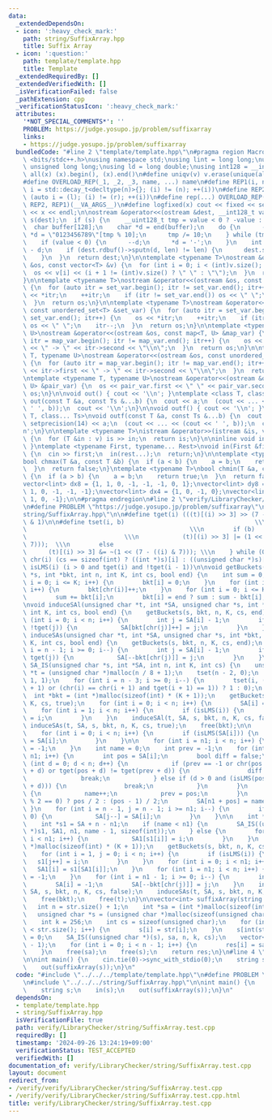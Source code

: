 ```yaml
---
data:
  _extendedDependsOn:
  - icon: ':heavy_check_mark:'
    path: string/SuffixArray.hpp
    title: Suffix Array
  - icon: ':question:'
    path: template/template.hpp
    title: Template
  _extendedRequiredBy: []
  _extendedVerifiedWith: []
  _isVerificationFailed: false
  _pathExtension: cpp
  _verificationStatusIcon: ':heavy_check_mark:'
  attributes:
    '*NOT_SPECIAL_COMMENTS*': ''
    PROBLEM: https://judge.yosupo.jp/problem/suffixarray
    links:
    - https://judge.yosupo.jp/problem/suffixarray
  bundledCode: "#line 2 \"template/template.hpp\"\n#pragma region Macros\n#include\
    \ <bits/stdc++.h>\nusing namespace std;\nusing lint = long long;\nusing ull =\
    \ unsigned long long;\nusing ld = long double;\nusing int128 = __int128_t;\n#define\
    \ all(x) (x).begin(), (x).end()\n#define uniqv(v) v.erase(unique(all(v)), v.end())\n\
    #define OVERLOAD_REP(_1, _2, _3, name, ...) name\n#define REP1(i, n) for (auto\
    \ i = std::decay_t<decltype(n)>{}; (i) != (n); ++(i))\n#define REP2(i, l, r) for\
    \ (auto i = (l); (i) != (r); ++(i))\n#define rep(...) OVERLOAD_REP(__VA_ARGS__,\
    \ REP2, REP1)(__VA_ARGS__)\n#define logfixed(x) cout << fixed << setprecision(10)\
    \ << x << endl;\n\nostream &operator<<(ostream &dest, __int128_t value) {\n  ostream::sentry\
    \ s(dest);\n  if (s) {\n    __uint128_t tmp = value < 0 ? -value : value;\n  \
    \  char buffer[128];\n    char *d = end(buffer);\n    do {\n      --d;\n     \
    \ *d = \"0123456789\"[tmp % 10];\n      tmp /= 10;\n    } while (tmp != 0);\n\
    \    if (value < 0) {\n      --d;\n      *d = '-';\n    }\n    int len = end(buffer)\
    \ - d;\n    if (dest.rdbuf()->sputn(d, len) != len) {\n      dest.setstate(ios_base::badbit);\n\
    \    }\n  }\n  return dest;\n}\n\ntemplate <typename T>\nostream &operator<<(ostream\
    \ &os, const vector<T> &v) {\n  for (int i = 0; i < (int)v.size(); i++) {\n  \
    \  os << v[i] << (i + 1 != (int)v.size() ? \" \" : \"\");\n  }\n  return os;\n\
    }\n\ntemplate <typename T>\nostream &operator<<(ostream &os, const set<T> &set_var)\
    \ {\n  for (auto itr = set_var.begin(); itr != set_var.end(); itr++) {\n    os\
    \ << *itr;\n    ++itr;\n    if (itr != set_var.end()) os << \" \";\n    itr--;\n\
    \  }\n  return os;\n}\n\ntemplate <typename T>\nostream &operator<<(ostream &os,\
    \ const unordered_set<T> &set_var) {\n  for (auto itr = set_var.begin(); itr !=\
    \ set_var.end(); itr++) {\n    os << *itr;\n    ++itr;\n    if (itr != set_var.end())\
    \ os << \" \";\n    itr--;\n  }\n  return os;\n}\n\ntemplate <typename T, typename\
    \ U>\nostream &operator<<(ostream &os, const map<T, U> &map_var) {\n  for (auto\
    \ itr = map_var.begin(); itr != map_var.end(); itr++) {\n    os << itr->first\
    \ << \" -> \" << itr->second << \"\\n\";\n  }\n  return os;\n}\n\ntemplate <typename\
    \ T, typename U>\nostream &operator<<(ostream &os, const unordered_map<T, U> &map_var)\
    \ {\n  for (auto itr = map_var.begin(); itr != map_var.end(); itr++) {\n    os\
    \ << itr->first << \" -> \" << itr->second << \"\\n\";\n  }\n  return os;\n}\n\
    \ntemplate <typename T, typename U>\nostream &operator<<(ostream &os, const pair<T,\
    \ U> &pair_var) {\n  os << pair_var.first << \" \" << pair_var.second;\n  return\
    \ os;\n}\n\nvoid out() { cout << '\\n'; }\ntemplate <class T, class... Ts>\nvoid\
    \ out(const T &a, const Ts &...b) {\n  cout << a;\n  (cout << ... << (cout <<\
    \ ' ', b));\n  cout << '\\n';\n}\n\nvoid outf() { cout << '\\n'; }\ntemplate <class\
    \ T, class... Ts>\nvoid outf(const T &a, const Ts &...b) {\n  cout << fixed <<\
    \ setprecision(14) << a;\n  (cout << ... << (cout << ' ', b));\n  cout << '\\\
    n';\n}\n\ntemplate <typename T>\nistream &operator>>(istream &is, vector<T> &v)\
    \ {\n  for (T &in : v) is >> in;\n  return is;\n}\n\ninline void in(void) { return;\
    \ }\ntemplate <typename First, typename... Rest>\nvoid in(First &first, Rest &...rest)\
    \ {\n  cin >> first;\n  in(rest...);\n  return;\n}\n\ntemplate <typename T>\n\
    bool chmax(T &a, const T &b) {\n  if (a < b) {\n    a = b;\n    return true;\n\
    \  }\n  return false;\n}\ntemplate <typename T>\nbool chmin(T &a, const T &b)\
    \ {\n  if (a > b) {\n    a = b;\n    return true;\n  }\n  return false;\n}\n\n\
    vector<lint> dx8 = {1, 1, 0, -1, -1, -1, 0, 1};\nvector<lint> dy8 = {0, 1, 1,\
    \ 1, 0, -1, -1, -1};\nvector<lint> dx4 = {1, 0, -1, 0};\nvector<lint> dy4 = {0,\
    \ 1, 0, -1};\n\n#pragma endregion\n#line 2 \"verify/LibraryChecker/string/SuffixArray.test.cpp\"\
    \n#define PROBLEM \"https://judge.yosupo.jp/problem/suffixarray\"\n#line 2 \"\
    string/SuffixArray.hpp\"\n\n#define tget(i) (((t)[(i) >> 3] >> (7 - ((i) & 7)))\
    \ & 1)\n\n#define tset(i, b)                                    \\\n    do { \
    \                                             \\\n        if (b)             \
    \                           \\\n            (t)[(i) >> 3] |= (1 << (7 - ((i) &\
    \ 7)));  \\\n        else                                          \\\n      \
    \      (t)[(i) >> 3] &= ~(1 << (7 - ((i) & 7))); \\\n    } while (0)\n\n#define\
    \ chr(i) (cs == sizeof(int) ? ((int *)s)[i] : ((unsigned char *)s)[i])\n#define\
    \ isLMS(i) (i > 0 and tget(i) and !tget(i - 1))\n\nvoid getBuckets(unsigned char\
    \ *s, int *bkt, int n, int K, int cs, bool end) {\n    int sum = 0;\n    for (int\
    \ i = 0; i <= K; i++) {\n        bkt[i] = 0;\n    }\n    for (int i = 0; i < n;\
    \ i++) {\n        bkt[chr(i)]++;\n    }\n    for (int i = 0; i <= K; i++) {\n\
    \        sum += bkt[i];\n        bkt[i] = end ? sum : sum - bkt[i];\n    }\n}\n\
    \nvoid induceSAl(unsigned char *t, int *SA, unsigned char *s, int *bkt, int n,\
    \ int K, int cs, bool end) {\n    getBuckets(s, bkt, n, K, cs, end);\n    for\
    \ (int i = 0; i < n; i++) {\n        int j = SA[i] - 1;\n        if (j >= 0 and\
    \ !tget(j)) {\n            SA[bkt[chr(j)]++] = j;\n        }\n    }\n}\n\nvoid\
    \ induceSAs(unsigned char *t, int *SA, unsigned char *s, int *bkt, int n, int\
    \ K, int cs, bool end) {\n    getBuckets(s, bkt, n, K, cs, end);\n    for (int\
    \ i = n - 1; i >= 0; i--) {\n        int j = SA[i] - 1;\n        if (j >= 0 and\
    \ tget(j)) {\n            SA[--bkt[chr(j)]] = j;\n        }\n    }\n}\n\nvoid\
    \ SA_IS(unsigned char *s, int *SA, int n, int K, int cs) {\n    unsigned char\
    \ *t = (unsigned char *)malloc(n / 8 + 1);\n    tset(n - 2, 0);\n    tset(n -\
    \ 1, 1);\n    for (int i = n - 3; i >= 0; i--) {\n        tset(i, (chr(i) < chr(i\
    \ + 1) or (chr(i) == chr(i + 1) and tget(i + 1) == 1)) ? 1 : 0);\n    }\n\n  \
    \  int *bkt = (int *)malloc(sizeof(int) * (K + 1));\n    getBuckets(s, bkt, n,\
    \ K, cs, true);\n    for (int i = 0; i < n; i++) {\n        SA[i] = -1;\n    }\n\
    \    for (int i = 1; i < n; i++) {\n        if (isLMS(i)) {\n            SA[--bkt[chr(i)]]\
    \ = i;\n        }\n    }\n    induceSAl(t, SA, s, bkt, n, K, cs, false);\n   \
    \ induceSAs(t, SA, s, bkt, n, K, cs, true);\n    free(bkt);\n\n    int n1 = 0;\n\
    \    for (int i = 0; i < n; i++) {\n        if (isLMS(SA[i])) {\n            SA[n1++]\
    \ = SA[i];\n        }\n    }\n\n    for (int i = n1; i < n; i++) {\n        SA[i]\
    \ = -1;\n    }\n    int name = 0;\n    int prev = -1;\n    for (int i = 0; i <\
    \ n1; i++) {\n        int pos = SA[i];\n        bool diff = false;\n        for\
    \ (int d = 0; d < n; d++) {\n            if (prev == -1 or chr(pos + d) != chr(prev\
    \ + d) or tget(pos + d) != tget(prev + d)) {\n                diff = true;\n \
    \               break;\n            } else if (d > 0 and (isLMS(pos + d) or isLMS(prev\
    \ + d))) {\n                break;\n            }\n        }\n        if (diff)\
    \ {\n            name++;\n            prev = pos;\n        }\n        pos = (pos\
    \ % 2 == 0) ? pos / 2 : (pos - 1) / 2;\n        SA[n1 + pos] = name - 1;\n   \
    \ }\n    for (int i = n - 1, j = n - 1; i >= n1; i--) {\n        if (SA[i] >=\
    \ 0) {\n            SA[j--] = SA[i];\n        }\n    }\n\n    int *SA1 = SA;\n\
    \    int *s1 = SA + n - n1;\n    if (name < n1) {\n        SA_IS((unsigned char\
    \ *)s1, SA1, n1, name - 1, sizeof(int));\n    } else {\n        for (int i = 0;\
    \ i < n1; i++) {\n            SA1[s1[i]] = i;\n        }\n    }\n    bkt = (int\
    \ *)malloc(sizeof(int) * (K + 1));\n    getBuckets(s, bkt, n, K, cs, true);\n\
    \    for (int i = 1, j = 0; i < n; i++) {\n        if (isLMS(i)) {\n         \
    \   s1[j++] = i;\n        }\n    }\n    for (int i = 0; i < n1; i++) {\n     \
    \   SA1[i] = s1[SA1[i]];\n    }\n    for (int i = n1; i < n; i++) {\n        SA[i]\
    \ = -1;\n    }\n    for (int i = n1 - 1; i >= 0; i--) {\n        int j = SA[i];\n\
    \        SA[i] = -1;\n        SA[--bkt[chr(j)]] = j;\n    }\n    induceSAl(t,\
    \ SA, s, bkt, n, K, cs, false);\n    induceSAs(t, SA, s, bkt, n, K, cs, true);\n\
    \    free(bkt);\n    free(t);\n}\n\nvector<int> suffixArray(string &str) {\n \
    \   int n = str.size() + 1;\n    int *sa = (int *)malloc(sizeof(int) * n);\n \
    \   unsigned char *s = (unsigned char *)malloc(sizeof(unsigned char) * (n + 2));\n\
    \    int k = 256;\n    int cs = sizeof(unsigned char);\n    for (int i = 0; i\
    \ < str.size(); i++) {\n        s[i] = str[i];\n    }\n    s[int(str.size())]\
    \ = 0;\n    SA_IS((unsigned char *)(s), sa, n, k, cs);\n    vector<int> res(n\
    \ - 1);\n    for (int i = 0; i < n - 1; i++) {\n        res[i] = sa[i + 1];\n\
    \    }\n    free(sa);\n    free(s);\n    return res;\n}\n#line 4 \"verify/LibraryChecker/string/SuffixArray.test.cpp\"\
    \n\nint main() {\n    cin.tie(0)->sync_with_stdio(0);\n    string s;\n    in(s);\n\
    \    out(suffixArray(s));\n}\n"
  code: "#include \"../../../template/template.hpp\"\n#define PROBLEM \"https://judge.yosupo.jp/problem/suffixarray\"\
    \n#include \"../../../string/SuffixArray.hpp\"\n\nint main() {\n    cin.tie(0)->sync_with_stdio(0);\n\
    \    string s;\n    in(s);\n    out(suffixArray(s));\n}\n"
  dependsOn:
  - template/template.hpp
  - string/SuffixArray.hpp
  isVerificationFile: true
  path: verify/LibraryChecker/string/SuffixArray.test.cpp
  requiredBy: []
  timestamp: '2024-09-26 13:24:19+09:00'
  verificationStatus: TEST_ACCEPTED
  verifiedWith: []
documentation_of: verify/LibraryChecker/string/SuffixArray.test.cpp
layout: document
redirect_from:
- /verify/verify/LibraryChecker/string/SuffixArray.test.cpp
- /verify/verify/LibraryChecker/string/SuffixArray.test.cpp.html
title: verify/LibraryChecker/string/SuffixArray.test.cpp
---
```

